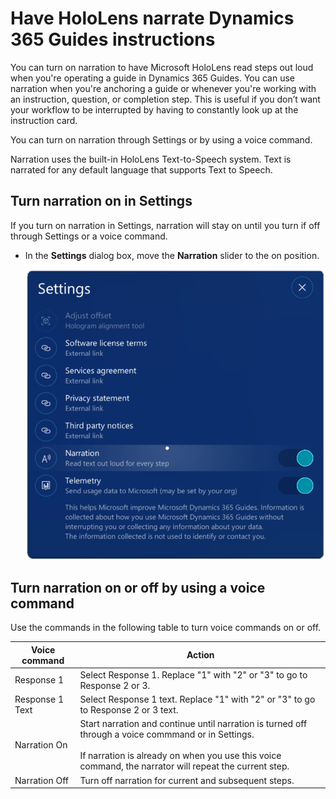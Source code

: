 

# Have HoloLens narrate Dynamics 365 Guides instructions

You can turn on narration to have Microsoft HoloLens read steps out loud when you're operating a guide in Dynamics 365 Guides. You can use narration when you're anchoring a 
guide or whenever you're working with an instruction, question, or completion step. This is useful if you don’t want your workflow to be interrupted by having to constantly look
up at the instruction card.  

You can turn on narration through Settings or by using a voice command.

Narration uses the built-in HoloLens Text-to-Speech system. Text is narrated for any default language that supports Text to Speech.  

## Turn narration on in Settings

If you turn on narration in Settings, narration will stay on until you turn if off through Settings or a voice command.

- In the **Settings** dialog box, move the **Narration** slider to the on position.

   ![Narration setting](media/narration-setting.PNG "Narration setting")

## Turn narration on or off by using a voice command

Use the commands in the following table to turn voice commands on or off.

|Voice command |Action| 
|----------------------------|-----------------------------------------------------------------|
|Response 1| Select Response 1. Replace "1" with "2" or "3" to go to Response 2 or 3.  |
|Response 1 Text|Select Response 1 text. Replace "1" with "2" or "3" to go to Response 2 or 3 text.|
|Narration On |Start narration and continue until narration is turned off through a voice commmand or in Settings.<br><br>If narration is already on when you use this voice command, the narrator will repeat the current step.| 
|Narration Off| Turn off narration for current and subsequent steps. |

 
